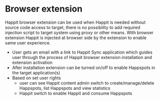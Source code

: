 # Browser extension

Happit browser extension can be used when Happit is needed without source code access to target, there is no possibility to add required injection script to target system using proxy or other means. With browser extension Happit is injected at browser side by the extension to enable same user experience.

- User gets an email with a link to Happit Sync application which guides user through the process of Happit browser extension installation and extension activation
- After installation extension can be turned on/off to enable Happspots in the target application(s)
- Based on set user rights 
  - user can see Happit content admin switch to create/manage/delete Happspots, list Happspots and  view statistics
  - Happit  switch to enable Happit and consume Happspots
